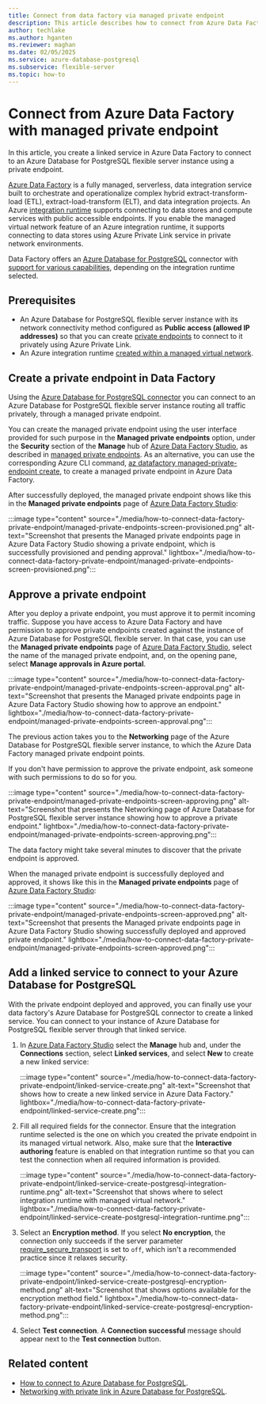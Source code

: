 ```yaml
---
title: Connect from data factory via managed private endpoint
description: This article describes how to connect from Azure Data Factory to an Azure Database for PostgreSQL flexible server instance using Private Link.
author: techlake
ms.author: hganten
ms.reviewer: maghan
ms.date: 02/05/2025
ms.service: azure-database-postgresql
ms.subservice: flexible-server
ms.topic: how-to
---
```


# Connect from Azure Data Factory with managed private endpoint

In this article, you create a linked service in Azure Data Factory to connect to an Azure Database for PostgreSQL flexible server instance using a private endpoint.

[Azure Data Factory](/azure/data-factory/introduction) is a fully managed, serverless, data integration service built to orchestrate and operationalize complex hybrid extract-transform-load (ETL), extract-load-transform (ELT), and data integration projects. An Azure [integration runtime](/azure/data-factory/concepts-integration-runtime#azure-integration-runtime) supports connecting to data stores and compute services with public accessible endpoints. If you enable the managed virtual network feature of an Azure integration runtime, it supports connecting to data stores using Azure Private Link service in private network environments.

Data Factory offers an [Azure Database for PostgreSQL](/azure/data-factory/connector-azure-database-for-postgresql) connector with [support for various capabilities](/azure/data-factory/connector-azure-database-for-postgresql#supported-capabilities), depending on the integration runtime selected.

## Prerequisites

- An Azure Database for PostgreSQL flexible server instance with its network connectivity method configured as **Public access (allowed IP addresses)** so that you can create [private endpoints](../flexible-server/concepts-networking-private-link.md) to connect to it privately using Azure Private Link.
- An Azure integration runtime [created within a managed virtual network](/azure/data-factory/managed-virtual-network-private-endpoint).

## Create a private endpoint in Data Factory

Using the [Azure Database for PostgreSQL connector](/azure/data-factory/connector-azure-database-for-postgresql) you can connect to an Azure Database for PostgreSQL flexible server instance routing all traffic privately, through a managed private endpoint.

You can create the managed private endpoint using the user interface provided for such purpose in the **Managed private endpoints** option, under the **Security** section of the **Manage** hub of [Azure Data Factory Studio](https://adf.azure.com), as described in [managed private endpoints](/azure/data-factory/managed-virtual-network-private-endpoint#managed-private-endpoints). As an alternative, you can use the corresponding Azure CLI command, [az datafactory managed-private-endpoint create](/cli/azure/datafactory/managed-private-endpoint), to create a managed private endpoint in Azure Data Factory.

After successfully deployed, the managed private endpoint shows like this in the **Managed private endpoints** page of [Azure Data Factory Studio](https://adf.azure.com):

:::image type="content" source="./media/how-to-connect-data-factory-private-endpoint/managed-private-endpoints-screen-provisioned.png" alt-text="Screenshot that presents the Managed private endpoints page in Azure Data Factory Studio showing a private endpoint, which is successfully provisioned and pending approval." lightbox="./media/how-to-connect-data-factory-private-endpoint/managed-private-endpoints-screen-provisioned.png":::

## Approve a private endpoint

After you deploy a private endpoint, you must approve it to permit incoming traffic. Suppose you have access to Azure Data Factory and have permission to approve private endpoints created against the instance of Azure Database for PostgreSQL flexible server. In that case, you can use the **Managed private endpoints** page of [Azure Data Factory Studio](https://adf.azure.com), select the name of the managed private endpoint, and, on the opening pane, select **Manage approvals in Azure portal**.

:::image type="content" source="./media/how-to-connect-data-factory-private-endpoint/managed-private-endpoints-screen-approval.png" alt-text="Screenshot that presents the Managed private endpoints page in Azure Data Factory Studio showing how to approve an endpoint." lightbox="./media/how-to-connect-data-factory-private-endpoint/managed-private-endpoints-screen-approval.png":::

The previous action takes you to the **Networking** page of the Azure Database for PostgreSQL flexible server instance, to which the Azure Data Factory managed private endpoint points.

If you don't have permission to approve the private endpoint, ask someone with such permissions to do so for you.

:::image type="content" source="./media/how-to-connect-data-factory-private-endpoint/managed-private-endpoints-screen-approving.png" alt-text="Screenshot that presents the Networking page of Azure Database for PostgreSQL flexible server instance showing how to approve a private endpoint." lightbox="./media/how-to-connect-data-factory-private-endpoint/managed-private-endpoints-screen-approving.png":::

The data factory might take several minutes to discover that the private endpoint is approved.

When the managed private endpoint is successfully deployed and approved, it shows like this in the **Managed private endpoints** page of [Azure Data Factory Studio](https://adf.azure.com):

:::image type="content" source="./media/how-to-connect-data-factory-private-endpoint/managed-private-endpoints-screen-approved.png" alt-text="Screenshot that presents the Managed private endpoints page in Azure Data Factory Studio showing successfully deployed and approved private endpoint." lightbox="./media/how-to-connect-data-factory-private-endpoint/managed-private-endpoints-screen-approved.png":::

## Add a linked service to connect to your Azure Database for PostgreSQL  

With the private endpoint deployed and approved, you can finally use your data factory's Azure Database for PostgreSQL connector to create a linked service. You can connect to your instance of Azure Database for PostgreSQL flexible server through that linked service.

1. In [Azure Data Factory Studio](https://adf.azure.com) select the **Manage** hub and, under the **Connections** section, select **Linked services**, and select **New** to create a new linked service:

    :::image type="content" source="./media/how-to-connect-data-factory-private-endpoint/linked-service-create.png" alt-text="Screenshot that shows how to create a new linked service in Azure Data Factory." lightbox="./media/how-to-connect-data-factory-private-endpoint/linked-service-create.png":::

1. Fill all required fields for the connector. Ensure that the integration runtime selected is the one on which you created the private endpoint in its managed virtual network. Also, make sure that the **Interactive authoring** feature is enabled on that integration runtime so that you can test the connection when all required information is provided.

    :::image type="content" source="./media/how-to-connect-data-factory-private-endpoint/linked-service-create-postgresql-integration-runtime.png" alt-text="Screenshot that shows where to select integration runtime with managed virtual network." lightbox="./media/how-to-connect-data-factory-private-endpoint/linked-service-create-postgresql-integration-runtime.png":::

1. Select an **Encryption method**. If you select **No encryption**, the connection only succeeds if the server parameter [require_secure_transport](server-parameters-table-tls.md?#require_secure_transport) is set to `off`, which isn't a recommended practice since it relaxes security.

    :::image type="content" source="./media/how-to-connect-data-factory-private-endpoint/linked-service-create-postgresql-encryption-method.png" alt-text="Screenshot that shows options available for the encryption method field." lightbox="./media/how-to-connect-data-factory-private-endpoint/linked-service-create-postgresql-encryption-method.png":::

1. Select **Test connection**. A **Connection successful** message should appear next to the **Test connection** button.

## Related content

- [How to connect to Azure Database for PostgreSQL](how-to-connect-data-factory.md).
- [Networking with private link in Azure Database for PostgreSQL](concepts-networking-private-link.md).
